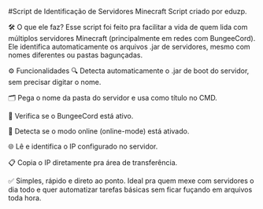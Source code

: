 #Script de Identificação de Servidores Minecraft
Script criado por eduzp.

🛠️ O que ele faz?
Esse script foi feito pra facilitar a vida de quem lida com múltiplos servidores Minecraft (principalmente em redes com BungeeCord). Ele identifica automaticamente os arquivos .jar de servidores, mesmo com nomes diferentes ou pastas bagunçadas.

⚙️ Funcionalidades
🔍 Detecta automaticamente o .jar de boot do servidor, sem precisar digitar o nome.

🗂️ Pega o nome da pasta do servidor e usa como título no CMD.

🔁 Verifica se o BungeeCord está ativo.

🔐 Detecta se o modo online (online-mode) está ativado.

🌐 Lê e identifica o IP configurado no servidor.

📋 Copia o IP diretamente pra área de transferência.

✅ Simples, rápido e direto ao ponto.
Ideal pra quem mexe com servidores o dia todo e quer automatizar tarefas básicas sem ficar fuçando em arquivos toda hora.
